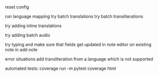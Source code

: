 reset config

run language mapping
try batch translations
try batch transliterations

try adding inline translations

try adding batch audio

try typing and make sure that fields get updated
    in note editor on existing note
    in add note

error situations
    add transliteration from a language which is not supported

automated tests:
coverage run -m pytest
coverage html
